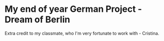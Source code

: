 # My end of year German Project - Dream of Berlin
Extra credit to my classmate, who I'm very fortunate to work with - Cristina.
